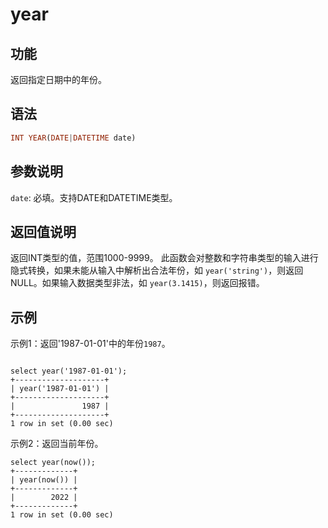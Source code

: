 # year

## 功能

返回指定日期中的年份。

## 语法

```Haskell
INT YEAR(DATE|DATETIME date)
```

## 参数说明

`date`: 必填。支持DATE和DATETIME类型。

## 返回值说明

返回INT类型的值，范围1000-9999。
此函数会对整数和字符串类型的输入进行隐式转换，如果未能从输入中解析出合法年份，如 `year('string')`，则返回NULL。如果输入数据类型非法，如 `year(3.1415)`，则返回报错。

## 示例

示例1：返回'1987-01-01'中的年份`1987`。

```Plain Text

select year('1987-01-01');
+--------------------+
| year('1987-01-01') |
+--------------------+
|               1987 |
+--------------------+
1 row in set (0.00 sec)
```

示例2：返回当前年份。

```Plain Text
select year(now());
+-------------+
| year(now()) |
+-------------+
|        2022 |
+-------------+
1 row in set (0.00 sec)
```

